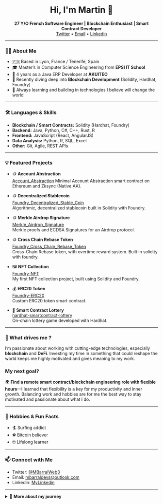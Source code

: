 <!--
**MBarralDevs/MBarralDevs** is a ✨ special ✨ repository because its `README.md` (this file) appears on your GitHub profile.
-->

<h1 align="center">Hi, I'm Martin 👋</h1>
<p align="center">
  <b>27 Y/O French Software Engineer | Blockchain Enthusiast | Smart Contract Developer</b><br>
  <a href="https://x.com/MBarralWeb3">Twitter</a> • <a href="mailto:mbarraldevs@outlook.com">Email</a> • <a href="https://www.linkedin.com/in/martin-barral-5ab633182/">Linkedin</a>
</p>

---

### 👨‍💻 About Me

-  🇫🇷 Based in Lyon, France / Tenerife, Spain
- 🎓 Master’s in Computer Science Engineering from <b>EPSI IT School</b>
- 💼 4 years as a Java ERP Developer at <b>AKUITEO</b>
- 🌱 Recently diving deep into **Blockchain Development** (Solidity, Hardhat, Foundry)
- 🚀 Always learning and building in technologies I believe will change the world

---

### 🛠️ Languages & Skills

- **Blockchain / Smart Contracts:** Solidity (Hardhat, Foundry)
- **Backend:** Java, Python, C#, C++, Rust, R
- **Frontend:** JavaScript (React, AngularJS)
- **Data Analysis:** Python, R, SQL, Excel
- **Other:** Git, Agile, REST APIs

---

### 💡 Featured Projects

- 🪙 **Account Abstraction**  
  [Account_Abstraction](https://github.com/MBarralDevs/AccountAbstraction)
  Minimal Account Abstraction smart contract on Ethereum and Zksync (Native AA).

- 🪙 **Decentralized Stablecoin**  
  [Foundry_Decentralized_Stable_Coin](https://github.com/MBarralDevs/Foundry_Decentralized_Stable_Coin)  
  Algorithmic, decentralized stablecoin built in Solidity with Foundry.

- 🪙 **Merkle Airdrop Signature**  
  [Merkle_Airdrop_Signature](https://github.com/MBarralDevs/MerkleAirdropSignature)  
  Merkle proofs and ECDSA Signatures for an Airdrop protocol.

- 🪙 **Cross Chain Rebase Token**  
  [Foundry_Cross_Chain_Rebase_Token](https://github.com/MBarralDevs/Cross-Chain-Rebase-Token)  
  Cross-Chain Rebase token, with overtime reward system. Built in solidity with foundry.

- 🖼️ **NFT Collection**  
  [Foundry-NFT](https://github.com/MBarralDevs/Foundry-NFT)  
  My first NFT collection project, built using Solidity and Foundry.

- 💰 **ERC20 Token**  
  [Foundry-ERC20](https://github.com/MBarralDevs/Foundry-ERC20)  
  Custom ERC20 token smart contract.

- 🎲 **Smart Contract Lottery**  
  [hardhat-smartcontract-lottery](https://github.com/MBarralDevs/hardhat-smartcontract-lottery)  
  On-chain lottery game developed with Hardhat.

---

### 🎯 What drives me ?

I’m passionate about working with cutting-edge technologies, especially **blockchain** and **DeFi**. Investing my time in something that could reshape the world keeps me highly motivated and gives meaning to my work.

### My next goal?  
🌍 **Find a remote smart contract/blockchain engineering role with flexible hours**—I learned that flexibility is a key for my productivity and inner growth. Balancing work and hobbies are for me the best way to stay motivated and passionate about what I do.

---

### 🌊 Hobbies & Fun Facts

- 🏄 Surfing addict
- ⚽ Bitcoin believer
- 🤓 Lifelong learner

---

### 📫 Connect with Me

- Twitter: [@MBarralWeb3](https://x.com/MBarralWeb3)
- Email: [mbarraldevs@outlook.com](mailto:mbarraldevs@outlook.com)
- Linkedin: [MyLinkedin](https://www.linkedin.com/in/martin-barral-5ab633182/)

---

<details>
<summary>📝 <b>More about my journey</b></summary>

- Graduated from EPSI IT School, passionate about software craftsmanship
- 4 years building ERP solutions in Java at AKUITEO
- Deep dived into blockchain via Cyfrin Updraft online Solidity courses
- Always open to new challenges and collaborations—let’s build the future together!
</details>
